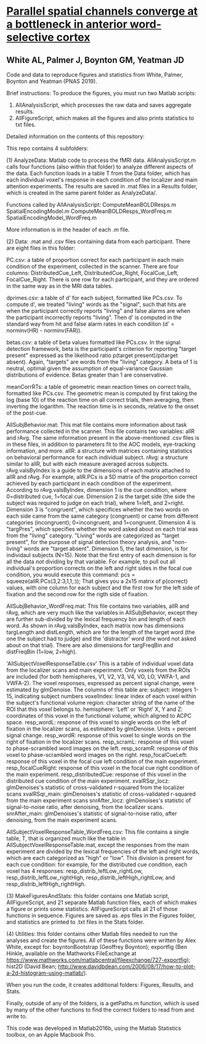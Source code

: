 # [Parallel spatial channels converge at a bottleneck in anterior word-selective cortex](https://www.biorxiv.org/content/10.1101/508846v1)
## White AL, Palmer J, Boynton GM, Yeatman JD

Code and data to reproduce figures and statistics from White, Palmer, Boynton and Yeatman (PNAS 2019).

Brief instructions: 
To produce the figures, you must run two Matlab scripts: 
1. AllAnalysisScript, which processes the raw data and saves aggregate results. 
2. AllFigureScript, which makes all the figures and also prints statistics to txt files. 

Detailed information on the contents of this repository: 

This repo contains 4 subfolders: 

(1) AnalyzeData: Matlab code to process the fMRI data. AllAnalysisScript.m calls four functions (also within that folder) to analyze different aspects of the data. Each function loads in a table T from the Data folder, which has each individual voxel's response in each condition of the localizer and main attention experiments. The results are saved in .mat files in a Results folder, which is created in the same parent folder as AnalyzeData/. 

Functions called by AllAnalysisScript: 
    ComputeMeanBOLDResps.m 
    SpatialEncodingModel.m
    ComputeMeanBOLDResps_WordFreq.m
    SpatialEncodingModel_WordFreq.m

More information is in the header of each .m file. 

(2) Data: .mat and .csv files containing data from each participant. There are eight files in this folder: 

PC.csv: a table of proportion correct for each participant in each main condition of the experiment, collected in the scanner. There are four columns: DistributedCue_Left, DistributedCue_Right, FocalCue_Left, FocalCue_Right. There is one row for each participant, and they are ordered in the same way as in the MRI data tables. 

dprimes.csv: a table of d' for each subject, formatted like PCs.csv. To compute d', we treated "living" words as the "signal", such that hits are when the participant correctly reports "living" and false alarms are when the participant incorrectly reports "living". Then d' is computed in the standard way from hit and false alarm rates in each condiiton (d' = norminv(HR) - norminv(FAR)). 

betas.csv: a table of beta values formatted like PCs.csv. In the signal detection framework, beta is the participant's criterion for reporting "target present" expressed as the likelihood ratio p(target present)/p(target absent). Again, "targets" are words from the "living" category. A beta of 1 is neutral, optimal given the assumption of equal-variance Gaussian distributions of evidence. Betas greater than 1 are conservative. 

meanCorrRTs: a table of geometric mean reaction times on correct trails, formatted like PCs.csv. The geometric mean is computed by first taking the log (base 10) of the reaction time on all correct trials, then averaging, then inverting the logarithm. The reaction time is in seconds, relative to the onset of the post-cue.

AllSubjBehavior.mat: 
    This mat file contains more information about task performance collected in the scanner. This file contains two variables: allR and rAvg. The same information present in the above-mentioned .csv files is in these files, in addition to parameters fit to the AOC models, eye-tracking information, and more. 
    allR: a structure with matrices containing statistics on behavioral performance for each individual subject. 
    rAvg: a structure similar to allR, but with each measure averaged across subjects. rAvg.valsByIndex is a guide to the dimensions of each matrix attached to allR and rAvg. 
For example, allR.PCs is a 5D matrix of the proportion correct achieved by each participant in each condition of the experiment. According to rAvg.valsByIndex, dimension 1 is the cue condition, where 0=distributed cue, 1=focal cue. Dimension 2 is the target side (the side the subject was required to judge on each trial), where 1=left, and 2=right. Dimension 3 is "congruent", which specifices whether the two words on each side came from the same category (congruent) or came from different categories (incongruent);  0=incongruent, and 1=congruent. Dimension 4 is "targPres", which specifies whether the word asked about on each trial was from the "living" category. "Living" words are categorized as "target present", for the purpose of signal detection theory analysis, and "non-living" words are "target absent". Dimension 5, the last dimension, is for individaul subjects (N=15). Note that the first entry of each dimension is for all the data *not* dividing by that variable. For example, to pull out all individual's proportion corrects on the left and right sides in the focal cue condition, you would execute this command: pcs = squeeze(allR.PCs(3,2:3,1,1,:)); That gives you a 2x15 matrix of p(correct) values, with one column for each subject and the first row for the left side of fixation and the second row for the rigth side of fixation. 

AllSubjBehavior_WordFreq.mat: 
    This file contains two variables, allR and rAvg, which are very much like the variables in AllSubjBehavior, except they are further sub-divided by the lexical frequency bin and length of each word. As shown in rAvg.valsByIndex, each matrix now has dimensions targLength and distLength, which are for the length of the target word (the one the subject had to judge) and the 'distractor' word (the word not asked about on that trial). There are also dimensions for targFreqBin  and distFreqBin (1=low, 2=high). 

'AllSubjectVoxelResponseTable.csv'
This is a table of individual voxel data from the localizer scans and main experiment. Only voxels from the ROIs are included (for both hemispheres, V1, V2, V3, V4, VO, LO, VWFA-1, and VWFA-2). The voxel responses, expressed as percent signal change, were estimated by glmDenoise. The columns of this table are: 
        subject: integers 1-15, indicating subject numbers
        voxelIndex: linear index of each voxel within the subject's functional volume
        region: character string of the name of the ROI that this voxel belongs to. 
        hemisphere: 'Left' or 'Right'
        X, Y and Z: coordinates of this voxel in the functional volume, which aligned to ACPC space. 
        resp_wordL: response of this voxel to single words on the left of fixation in the localizer scans, as estimated by glmDenoise. Units = percent signal change. 
        resp_wordR: response of this voxel to single words on the right of fixation in the localizer scans.
        resp_scramL: response of this voxel to phase-scrambled word images on the left. 
        resp_scramR: response of this voxel to phase-scrambled word images on the right. 
        resp_focalCueLeft: response of this voxel in the focal cue left condition of the main experiment. 
        resp_focalCueRight: response of this voxel in the focal cue right condition of the main experiment.
        resp_distributedCue: response of this voxel in the distributed cue condition of the main experiment.
        xvalRSqr_locz: glmDenoises's statistic of cross-validated r-squared from the localizer scans 
        xvalRSqr_main: glmDenoises's statistic of cross-validated r-squared from the main experiment scans
        snrAfter_locz: glmDenoises's statistic of signal-to-noise ratio, after denoising, from the localizer scans.
        snrAfter_main: glmDenoises's statistic of signal-to-noise ratio, after denoising, from the main experiment scans.


AllSubjectVoxelResponseTable_WordFreq.csv: 
This file contains a single table, T, that is organized much like the table in AllSubjectVoxelResponseTable.mat, except the responses from the main experiment are divided by the lexical frequencies of the left and right words, which are each categorized as "high" or "low". This division is present for each cue condition: for example, for the distributed cue condition, each voxel has 4 responses: 
    resp_distrib_leftLow_rightLow, resp_distrib_leftLow_rightHigh, resp_distrib_leftHigh_rightLow, and resp_distrib_leftHigh_rightHigh. 


(3) MakeFiguresAndStats: this folder contains one Matlab script, AllFigureScript, and 21 separate Matlab function files, each of which makes a figure or prints some statistics. AllFigureScript calls all 21 of those functions in sequence. Figures are saved as .eps files in the Figures folder, and statistics are printed to .txt files in the Stats folder. 


(4) Utilities: this folder contains other Matlab files needed to run the analyses and create the figures. All of these functions were written by Alex White, except for: boyntonBootstrap (Geoffrey Boynton); exportfig (Ben Hinkle, available on the Mathworks FileExchange at https://www.mathworks.com/matlabcentral/fileexchange/727-exportfig); hist2D (David Bean; http://www.davidbdean.com/2006/08/17/how-to-plot-a-2d-histogram-using-matlab/).  


When you run the code, it creates additional folders: Figures, Results, and Stats. 

Finally, outside of any of the folders, is a getPaths.m function, which is used by many of the other functions to find the correct folders to read from and write to. 

This code was developed in Matlab2016b, using the Matlab Statistics toolbox, on an Apple Macbook Pro. 
